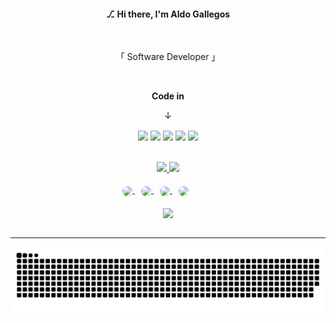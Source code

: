 <link href="https://fonts.googleapis.com/css2?family=Inconsolata:wght@300;600;700;800&family=Roboto+Slab:wght@200&display=swap" rel="stylesheet">

<!--PRESENTACIÓN -->
<div align="center"> 

  #### **⎇ Hi there, I'm Aldo Gallegos**

  <br>

  「 Software Developer 」

</div>

<br>
<!-- LENGUAJES DE PROGRAMACIÓN -->
<div class="container-code" align="center">

  **Code in**

  ↓

  <img align="center" src="https://camo.githubusercontent.com/a0abcbea14168c7aacd352b2c670cbf5185d589a3bbd438756cd22dc740aa706/68747470733a2f2f696d672e736869656c64732e696f2f62616467652f2d48544d4c2d4533344632363f7374796c653d666c61742d737175617265266c6f676f3d48544d4c35266c6f676f436f6c6f723d7768697465" />
  <img align="center"src="https://camo.githubusercontent.com/404c4161e21391af6d3d3d0585e8f6449f0f0875c1239c6bc363d7dcd46d7b6e/68747470733a2f2f696d672e736869656c64732e696f2f62616467652f2d4353532d3135373242363f7374796c653d666c61742d737175617265266c6f676f3d43535333266c6f676f436f6c6f723d7768697465" />
  <img align="center"src="https://camo.githubusercontent.com/853b45542fee148bebfbe055a687fbe46132d042977a0cc64aa04330651e4202/68747470733a2f2f696d672e736869656c64732e696f2f62616467652f2d4a6176615363726970742d4637444631453f7374796c653d666c61742d737175617265266c6f676f3d4a617661536372697074266c6f676f436f6c6f723d7768697465" />
  <img align="center" src="https://camo.githubusercontent.com/7c47c0d734cdcb66a9b86d4abed131865b3a90d920fb9c1d915210e89081eb73/68747470733a2f2f696d672e736869656c64732e696f2f62616467652f2d507974686f6e2d3337373641423f7374796c653d666c61742d737175617265266c6f676f3d507974686f6e266c6f676f436f6c6f723d7768697465" />
  <img align="center" src="https://camo.githubusercontent.com/61066330e9259f8590cca875203aa2f263700dbbb769fb57e2be6128f97e4d92/68747470733a2f2f696d672e736869656c64732e696f2f62616467652f2d432532332d3962333637353f7374796c653d666c61742d737175617265266c6f676f3d637368617270266c6f676f436f6c6f723d7768697465" />
  <br><br><br>
  
</div>

<!-- STATS -->
<div align="center">
  <a href="https://github.com/kleytuus">
  <img height="150em" src="https://github-readme-stats.vercel.app/api?username=kleytuus&show_icons=true&theme=radical&include_all_commits=true&count_private=true"/>
  <img height="150em" src="https://github-readme-stats.vercel.app/api/top-langs/?username=kleytuus&layout=compact&langs_count=7&theme=radical"/>
</div>
<br>

 <!--REDES SOCIALES-->
<div align="center"> 
  <a href="https://discord.gg/uxKpCsdsNf">
  <img align="center" style="margin-left:10px; border-radius:8px;" src="https://cdn.discordapp.com/attachments/974424991288406026/1024852474487648286/discord-kleytus.png" />
  </a>
  <a href="https://www.linkedin.com/in/aldo-gallegos-670454249">
  <img align="center" style="margin-left:10px; border-radius:8px;" src="https://cdn.discordapp.com/attachments/974424991288406026/1024852474126934077/linkedin-kleytus.png" />
  </a>
  <a href="mailto:pedroaldo14@gmail.com?subject=Hola%20Aldo!">
  <img align="center" style="margin-left:10px; border-radius:8px;" src="https://cdn.discordapp.com/attachments/974424991288406026/1024852473665564722/gmail-kleytus.png" />
  </a>
  <a href="https://open.spotify.com/playlist/3QGt1DFdVoDts6i4dunEJM?si=dca4da7a34af4dc5">
  <img align="center" style="margin-right:50px; margin-left:10px;  border-radius:8px;" src="https://cdn.discordapp.com/attachments/974424991288406026/1024852472935759932/spotify-kleytus.png" />
  </a> <br><br>
  <img align="center" height="150" src="https://cdn.discordapp.com/attachments/974424991288406026/1024852682441236531/profile-kleytus-radius.png">

</div>
<br>

---
<!--SNAKE-->
<div class = "snake" align="center">

  ![Snake Animation](https://raw.githubusercontent.com/kleytuus/kleytuus/output/github-contribution-grid-snake.svg)

</div>
  
